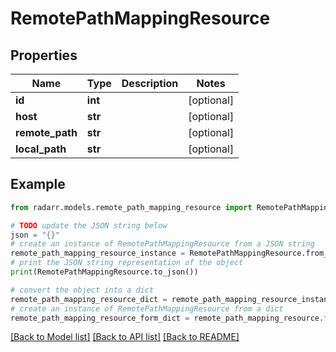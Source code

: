 # RemotePathMappingResource


## Properties

Name | Type | Description | Notes
------------ | ------------- | ------------- | -------------
**id** | **int** |  | [optional] 
**host** | **str** |  | [optional] 
**remote_path** | **str** |  | [optional] 
**local_path** | **str** |  | [optional] 

## Example

```python
from radarr.models.remote_path_mapping_resource import RemotePathMappingResource

# TODO update the JSON string below
json = "{}"
# create an instance of RemotePathMappingResource from a JSON string
remote_path_mapping_resource_instance = RemotePathMappingResource.from_json(json)
# print the JSON string representation of the object
print(RemotePathMappingResource.to_json())

# convert the object into a dict
remote_path_mapping_resource_dict = remote_path_mapping_resource_instance.to_dict()
# create an instance of RemotePathMappingResource from a dict
remote_path_mapping_resource_form_dict = remote_path_mapping_resource.from_dict(remote_path_mapping_resource_dict)
```
[[Back to Model list]](../README.md#documentation-for-models) [[Back to API list]](../README.md#documentation-for-api-endpoints) [[Back to README]](../README.md)


